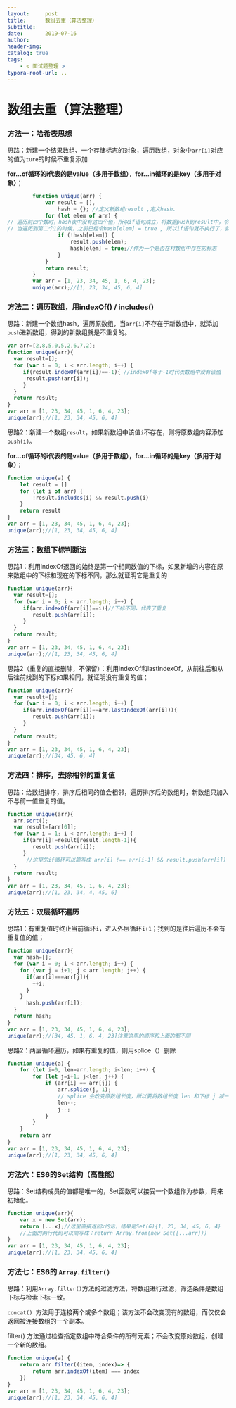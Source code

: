 ```yaml
---
layout:     post
title:      数组去重（算法整理）
subtitle:  
date:       2019-07-16
author:     
header-img: 
catalog: true
tags:
    - < 面试题整理 >
typora-root-url: ..
---
```


# 数组去重（算法整理）



### 方法一：哈希表思想

思路：新建一个结果数组、一个存储标志的对象，遍历数组，对象中`arr[i]`对应的值为`ture`的时候不重复添加

**for...of循环的i代表的是value（多用于数组），for...in循环的是key（多用于对象）**；

```javascript
        function unique(arr) {
            var result = [],
                hash = {}; //定义新数组result ,定义hash.
            for (let elem of arr) { 
// 遍历前四个数时，hash表中没有这四个值，所以if语句成立，将数据push到result中，令这些表中的数都为true。
// 当遍历到第二个1的时候，之前已经令hash[elem] = true , 所以if语句就不执行了，就不会重复了
                if (!hash[elem]) {
                    result.push(elem);
                    hash[elem] = true;//作为一个是否在村数组中存在的标志
                }
            }
            return result;
        }
        var arr = [1, 23, 34, 45, 1, 6, 4, 23];
        unique(arr);//[1, 23, 34, 45, 6, 4]
```

### 方法二：遍历数组，用indexOf() / includes()

思路：新建一个数组hash，遍历原数组，当`arr[i]`不存在于新数组中，就添加`push`进新数组，得到的新数组就是不重复的。

```javascript
var arr=[2,8,5,0,5,2,6,7,2];
function unique(arr){
  var result=[];
  for (var i = 0; i < arr.length; i++) {
     if(result.indexOf(arr[i])==-1){ //indexOf等于-1时代表数组中没有该值
      result.push(arr[i]);
     }
  }
  return result;
}
var arr = [1, 23, 34, 45, 1, 6, 4, 23];
unique(arr);//[1, 23, 34, 45, 6, 4]
```

思路2：新建一个数组`result`，如果新数组中该值`i`不存在，则将原数组内容添加`push(i)`。

**for...of循环的i代表的是value（多用于数组），for...in循环的是key（多用于对象）**；

```javascript
function unique(a) {
    let result = []
    for (let i of arr) { 
        !result.includes(i) && result.push(i)
    }
    return result
}
var arr = [1, 23, 34, 45, 1, 6, 4, 23];
unique(arr);//[1, 23, 34, 45, 6, 4]
```



### 方法三：数组下标判断法

思路1：利用indexOf返回的始终是第一个相同数值的下标，如果新增的内容在原来数组中的下标和现在的下标不同，那么就证明它是重复的

```javascript
function unique(arr){
  var result=[];
  for (var i = 0; i < arr.length; i++) {
     if(arr.indexOf(arr[i])==i){//下标不同，代表了重复
      	result.push(arr[i]);
     }
  }
  return result;
}
var arr = [1, 23, 34, 45, 1, 6, 4, 23];
unique(arr);//[1, 23, 34, 45, 6, 4]
```

思路2（重复的直接删除，不保留）：利用indexOf和lastIndexOf，从前往后和从后往前找到的下标如果相同，就证明没有重复的值；

```javascript
function unique(arr){
  var result=[];
  for (var i = 0; i < arr.length; i++) {
     if(arr.indexOf(arr[i])==arr.lastIndexOf(arr[i])){
      	result.push(arr[i]);
     }
  }
  return result;
}
var arr = [1, 23, 34, 45, 1, 6, 4, 23];
unique(arr);//[34, 45, 6, 4]
```



### 方法四：排序，去除相邻的重复值

思路：给数组排序，排序后相同的值会相邻，遍历排序后的数组时，新数组只加入不与前一值重复的值。

```javascript
function unique(arr){
  arr.sort();
  var result=[arr[0]];
  for (var i = 1; i < arr.length; i++) {
     if(arr[i]!=result[result.length-1]){
      	result.push(arr[i]);
     }
      //这里的if循环可以简写成 arr[i] !== arr[i-1] && result.push(arr[i])
  }
  return result;
}
var arr = [1, 23, 34, 45, 1, 6, 4, 23];
unique(arr);//[1, 23, 34, 4, 45, 6]
```

### 方法五：双层循环遍历

思路1：有重复值时终止当前循环`i`，进入外层循环`i+1`；找到的是往后遍历不会有重复值的值；

```javascript
function unique(arr){
  var hash=[];
  for (var i = 0; i < arr.length; i++) {
    for (var j = i+1; j < arr.length; j++) {
      if(arr[i]===arr[j]){
        ++i;
      }
    }
      hash.push(arr[i]);
  }
  return hash;
}
var arr = [1, 23, 34, 45, 1, 6, 4, 23];
unique(arr);//[34, 45, 1, 6, 4, 23]注意这里的顺序和上面的都不同
```

思路2：两层循环遍历，如果有重复的值，则用splice（）删除

```javascript
function unique(a) {
    for (let i=0, len=arr.length; i<len; i++) {
        for (let j=i+1; j<len; j++) {
            if (arr[i] == arr[j]) {
                arr.splice(j, 1);
                // splice 会改变原数组长度，所以要将数组长度 len 和下标 j 减一
                len--;
                j--;
            }
        }
    }
    return arr
}
var arr = [1, 23, 34, 45, 1, 6, 4, 23];
unique(arr);//[1, 23, 34, 45, 6, 4]
```



### 方法六：ES6的Set结构（高性能）

思路：Set结构成员的值都是唯一的，Set函数可以接受一个数组作为参数，用来初始化。

```javascript
function unique(arr){
  	var x = new Set(arr);
 	return [...x];//这里直接返回x的话，结果是Set(6){1, 23, 34, 45, 6, 4}
    //上面的两行代码可以简写成：return Array.from(new Set([...arr]))
}
var arr = [1, 23, 34, 45, 1, 6, 4, 23];
unique(arr);//[1, 23, 34, 45, 6, 4]
```

### 方法七：ES6的 `Array.filter()`

思路：利用`Array.filter()`方法的过滤方法，将数组进行过滤，筛选条件是数组下标与检索下标一致。

`concat() `方法用于连接两个或多个数组；该方法不会改变现有的数组，而仅仅会返回被连接数组的一个副本。

filter() 方法通过检查指定数组中符合条件的所有元素；不会改变原始数组，创建一个新的数组。

```javascript
function unique(a) {
    return arr.filter((item, index)=> {
        return arr.indexOf(item) === index
    })
}
var arr = [1, 23, 34, 45, 1, 6, 4, 23];
unique(arr);//[1, 23, 34, 45, 6, 4]
```




